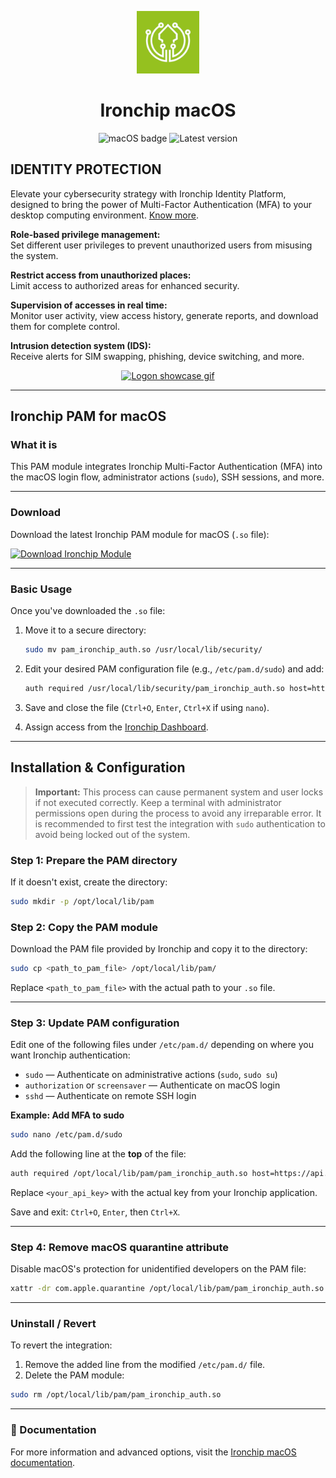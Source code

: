 
<p align="center">
  <img alt="Ironchip icon" src="/assets/icon.png" width="100"/>
</p>

<h1 align="center">Ironchip macOS</h1>

<p align="center">
  <img alt="macOS badge" src="https://img.shields.io/badge/macOS-D3D3D3?logo=apple&logoColor=black"/>
  <img alt="Latest version" src="https://img.shields.io/github/v/release/Ironchip-Security/Ironchip-Mac-Logon?color=green"/>
</p>

## IDENTITY PROTECTION

Elevate your cybersecurity strategy with Ironchip Identity Platform, designed to bring the power of Multi-Factor Authentication (MFA) to your desktop computing environment. [Know more](https://www.ironchip.com/en/mobileless-authentication).

**Role-based privilege management:**  
Set different user privileges to prevent unauthorized users from misusing the system.

**Restrict access from unauthorized places:**  
Limit access to authorized areas for enhanced security.

**Supervision of accesses in real time:**  
Monitor user activity, view access history, generate reports, and download them for complete control.

**Intrusion detection system (IDS):**  
Receive alerts for SIM swapping, phishing, device switching, and more.

<p align="center">
 <a href="https://www.youtube.com/watch?v=G-rr6BzcQZ0"> 
  <img alt="Logon showcase gif" src="./assets/showcase-logon.gif" width="550"/>
 </a>
</p>

---

## Ironchip PAM for macOS

### What it is

This PAM module integrates Ironchip Multi-Factor Authentication (MFA) into the macOS login flow, administrator actions (`sudo`), SSH sessions, and more.

---

### Download

Download the latest Ironchip PAM module for macOS (`.so` file):

<p align="left">
  <a href="https://github.com/Ironchip-Security/Ironchip-Mac-Logon/releases/latest/download/pam_ironchip_auth_all.so">
    <img alt="Download Ironchip Module" src="https://custom-icon-badges.demolab.com/badge/-Download%20Module%20macOS-blue?style=for-the-badge&logo=download&logoColor=white">
  </a>
</p>

---

### Basic Usage

Once you've downloaded the `.so` file:

1. Move it to a secure directory:
   ```bash
   sudo mv pam_ironchip_auth.so /usr/local/lib/security/
   ```

2. Edit your desired PAM configuration file (e.g., `/etc/pam.d/sudo`) and add:
   ```bash
   auth required /usr/local/lib/security/pam_ironchip_auth.so host=https://api.ironchip.com api_key=<your_api_key>
   ```

3. Save and close the file (`Ctrl+O`, `Enter`, `Ctrl+X` if using `nano`).

4. Assign access from the [Ironchip Dashboard](https://app.ironchip.com).

---

## Installation & Configuration

> **Important:** This process can cause permanent system and user locks if not executed correctly. Keep a terminal with administrator permissions open during the process to avoid any irreparable error. It is recommended to first test the integration with `sudo` authentication to avoid being locked out of the system.

### Step 1: Prepare the PAM directory

If it doesn't exist, create the directory:

```bash
sudo mkdir -p /opt/local/lib/pam
```

### Step 2: Copy the PAM module

Download the PAM file provided by Ironchip and copy it to the directory:

```bash
sudo cp <path_to_pam_file> /opt/local/lib/pam/
```

Replace `<path_to_pam_file>` with the actual path to your `.so` file.

---

### Step 3: Update PAM configuration

Edit one of the following files under `/etc/pam.d/` depending on where you want Ironchip authentication:

- `sudo` — Authenticate on administrative actions (`sudo`, `sudo su`)
- `authorization` or `screensaver` — Authenticate on macOS login
- `sshd` — Authenticate on remote SSH login

**Example: Add MFA to sudo**

```bash
sudo nano /etc/pam.d/sudo
```

Add the following line at the **top** of the file:

```bash
auth required /opt/local/lib/pam/pam_ironchip_auth.so host=https://api.ironchip.com api_key=<your_api_key>
```

Replace `<your_api_key>` with the actual key from your Ironchip application.

Save and exit: `Ctrl+O`, `Enter`, then `Ctrl+X`.

---

### Step 4: Remove macOS quarantine attribute

Disable macOS's protection for unidentified developers on the PAM file:

```bash
xattr -dr com.apple.quarantine /opt/local/lib/pam/pam_ironchip_auth.so
```

---

### Uninstall / Revert

To revert the integration:

1. Remove the added line from the modified `/etc/pam.d/` file.
2. Delete the PAM module:

```bash
sudo rm /opt/local/lib/pam/pam_ironchip_auth.so
```

---

### 📘 Documentation

For more information and advanced options, visit the <a href="https://docs.ironchip.com/en/mac-logon" target="_blank" rel="noopener noreferrer">Ironchip macOS documentation</a>.
